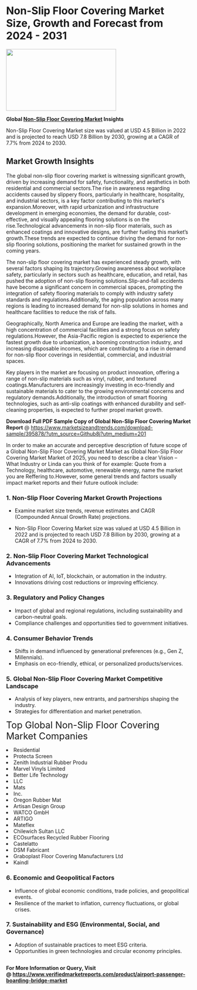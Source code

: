 <H1>Non-Slip Floor Covering Market Size, Growth and Forecast from 2024 - 2031</H1><img class="aligncenter size-medium wp-image-584254" src="https://thirdeyenews.in/wp-content/uploads/2024/09/Global-Market-Research-300x168.jpeg" alt="" width="300" height="168" /><p><strong>Global&nbsp;<a href="https://www.marketsizeandtrends.com/download-sample/395878/?utm_source=Github8j?utm_medium=201">Non-Slip Floor Covering Market</a> Insights</strong></p><p>Non-Slip Floor Covering Market size was valued at USD 4.5 Billion in 2022 and is projected to reach USD 7.8 Billion by 2030, growing at a CAGR of 7.7% from 2024 to 2030.</p><p><h2>Market Growth Insights</h2> <p>The global non-slip floor covering market is witnessing significant growth, driven by increasing demand for safety, functionality, and aesthetics in both residential and commercial sectors.The rise in awareness regarding accidents caused by slippery floors, particularly in healthcare, hospitality, and industrial sectors, is a key factor contributing to this market's expansion.Moreover, with rapid urbanization and infrastructure development in emerging economies, the demand for durable, cost-effective, and visually appealing flooring solutions is on the rise.Technological advancements in non-slip floor materials, such as enhanced coatings and innovative designs, are further fueling this market’s growth.These trends are expected to continue driving the demand for non-slip flooring solutions, positioning the market for sustained growth in the coming years.</p> <p>The non-slip floor covering market has experienced steady growth, with several factors shaping its trajectory.Growing awareness about workplace safety, particularly in sectors such as healthcare, education, and retail, has pushed the adoption of non-slip flooring solutions.Slip-and-fall accidents have become a significant concern in commercial spaces, prompting the integration of safety flooring materials to comply with industry safety standards and regulations.Additionally, the aging population across many regions is leading to increased demand for non-slip solutions in homes and healthcare facilities to reduce the risk of falls.</p> <p>Geographically, North America and Europe are leading the market, with a high concentration of commercial facilities and a strong focus on safety regulations.However, the Asia-Pacific region is expected to experience the fastest growth due to urbanization, a booming construction industry, and increasing disposable incomes, which are contributing to a rise in demand for non-slip floor coverings in residential, commercial, and industrial spaces.</p> <p>Key players in the market are focusing on product innovation, offering a range of non-slip materials such as vinyl, rubber, and textured coatings.Manufacturers are increasingly investing in eco-friendly and sustainable materials to cater to the growing environmental concerns and regulatory demands.Additionally, the introduction of smart flooring technologies, such as anti-slip coatings with enhanced durability and self-cleaning properties, is expected to further propel market growth.</p> <p><span class=""><strong>Download Full PDF Sample Copy of Global Non-Slip Floor Covering Market Report</strong> @ <a href="https://www.marketsizeandtrends.com/download-sample/395878/?utm_source=Github8j?utm_medium=201" target="_blank">https://www.marketsizeandtrends.com/download-sample/395878/?utm_source=Github8j?utm_medium=201</a></span></p><p>In order to make an accurate and perceptive description of future scope of a Global&nbsp;Non-Slip Floor Covering Market Market as Global&nbsp;Non-Slip Floor Covering Market Market of 2025, you need to describe a clear Vision &ndash; What Industry or Linda can you think of for example: Quote from a Technology, healthcare, automotive, renewable energy, name the market you are Reffering to.However, some general trends and factors usually impact market reports and their future outlook include:</p><h3>1.&nbsp;<strong>Non-Slip Floor Covering Market Growth Projections</strong></h3><ul><li>Examine market size trends, revenue estimates and CAGR (Compounded Annual Growth Rate) projections.</li><li><p>Non-Slip Floor Covering Market size was valued at USD 4.5 Billion in 2022 and is projected to reach USD 7.8 Billion by 2030, growing at a CAGR of 7.7% from 2024 to 2030.</p></li></ul><h3>2.&nbsp;<strong>Non-Slip Floor Covering Market Technological Advancements</strong></h3><ul><li>Integration of AI, IoT, blockchain, or automation in the industry.</li><li>Innovations driving cost reductions or improving efficiency.</li></ul><h3>3.&nbsp;<strong>Regulatory and Policy Changes</strong></h3><ul><li>Impact of global and regional regulations, including sustainability and carbon-neutral goals.</li><li>Compliance challenges and opportunities tied to government initiatives.</li></ul><h3>4.&nbsp;<strong>Consumer Behavior Trends</strong></h3><ul><li>Shifts in demand influenced by generational preferences (e.g., Gen Z, Millennials).</li><li>Emphasis on eco-friendly, ethical, or personalized products/services.</li></ul><h3>5.&nbsp;<strong>Global Non-Slip Floor Covering Market Competitive Landscape</strong></h3><ul><li>Analysis of key players, new entrants, and partnerships shaping the industry.</li><li>Strategies for differentiation and market penetration.</li></ul><p data-pm-slice="1 1 []"><span style="color: inherit; font-family: inherit; font-size: 25px;">Top Global Non-Slip Floor Covering Market Companies</span></p><div class="" data-test-id=""><p><li>Residential</li><li> Protecta Screen</li><li> Zenith Industrial Rubber Produ</li><li> Marvel Vinyls Limited</li><li> Better Life Technology</li><li> LLC</li><li> Mats</li><li> Inc.</li><li> Oregon Rubber Mat</li><li> Artisan Design Group</li><li> WATCO GmbH</li><li> ARTIGO</li><li> Mateflex</li><li> Chilewich Sultan LLC</li><li> ECOsurfaces Recycled Rubber Flooring</li><li> Castelatto</li><li> DSM Fabricant</li><li> Graboplast Floor Covering Manufacturers Ltd</li><li> Kaindl</li></p></div><h3>6.&nbsp;<strong>Economic and Geopolitical Factors</strong></h3><ul><li>Influence of global economic conditions, trade policies, and geopolitical events.</li><li>Resilience of the market to inflation, currency fluctuations, or global crises.</li></ul><h3>7.&nbsp;<strong>Sustainability and ESG (Environmental, Social, and Governance)</strong></h3><ul><li>Adoption of sustainable practices to meet ESG criteria.</li><li>Opportunities in green technologies and circular economy principles.</li></ul><h2><strong style="font-size: 14px;">For More Information or Query, Visit @&nbsp;</strong><a style="background-color: #ffffff; font-size: 14px;" href="https://www.marketsizeandtrends.com/report/non-slip-floor-covering-market/" target="_blank">https://www.verifiedmarketreports.com/product/airport-passenger-boarding-bridge-market</a></h2>